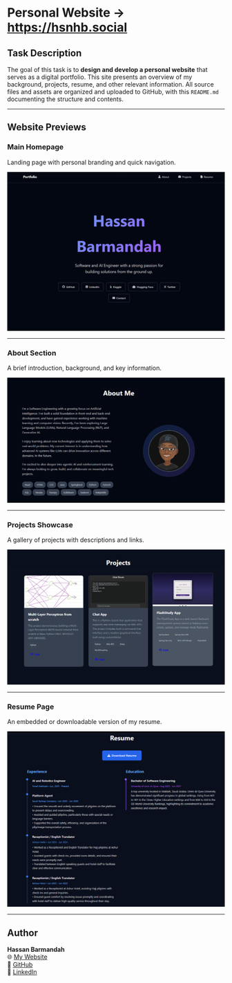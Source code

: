 # Personal Website -> https://hsnhb.social

## Task Description

The goal of this task is to **design and develop a personal website** that serves as a digital portfolio. This site presents an overview of my background, projects, resume, and other relevant information. All source files and assets are organized and uploaded to GitHub, with this `README.md` documenting the structure and contents.

---

## Website Previews

### Main Homepage  
Landing page with personal branding and quick navigation.

![Main Page](./main.png)

---

### About Section  
A brief introduction, background, and key information.

![About Section](./about.png)

---

### Projects Showcase  
A gallery of projects with descriptions and links.

![Projects Section](./projects.png)

---

### Resume Page  
An embedded or downloadable version of my resume.

![Resume Section](./resume.png)

---

## Author
**Hassan Barmandah**  
🌐 [My Website](https://hsnhb.social/)  
🔗 [GitHub](https://github.com/HasanBGIt)  
🔗 [LinkedIn](https://www.linkedin.com/in/hsnhb/)  
